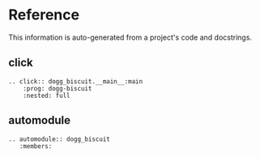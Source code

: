 # Reference

This information is auto-generated from a project's code and docstrings.

## click

```{eval-rst}
.. click:: dogg_biscuit.__main__:main
    :prog: dogg-biscuit
    :nested: full
```

## automodule

```{eval-rst}
.. automodule:: dogg_biscuit
   :members:
```
